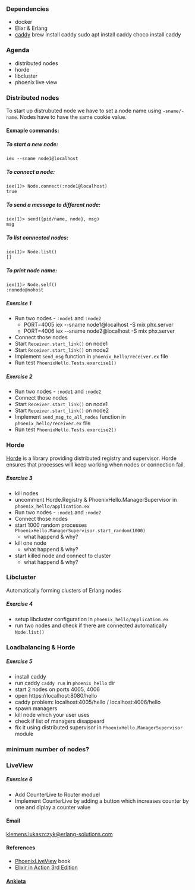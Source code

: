 ### Dependencies

- docker
- Elixr & Erlang
- [caddy](https://caddyserver.com/docs/install#static-binaries)
  brew install caddy
  sudo apt install caddy
  choco install caddy

### Agenda

- distributed nodes
- horde
- libcluster
- phoenix live view

### Distributed nodes

To start up distrubuted node we have to set a node name using `-sname/-name`.
Nodes have to have the same cookie value.

#### Exmaple commands:

##### To start a new node:

```
iex --sname node1@localhost
```

##### To connect a node:

```
iex(1)> Node.connect(:node1@localhost)
true
```

##### To send a message to different node:

```
iex(1)> send({pid/name, node}, msg)
msg
```

##### To list connected nodes:

```
iex(1)> Node.list()
[]
```

##### To print node name:

```
iex(1)> Node.self()
:nonode@nohost
```

##### Exercise 1

- Run two nodes - `:node1` and `:node2`
  - PORT=4005 iex --sname node1@localhost -S mix phx.server
  - PORT=4006 iex --sname node2@localhost -S mix phx.server
- Connect those nodes
- Start `Receiver.start_link()` on node1
- Start `Receiver.start_link()` on node2
- Implement `send_msg` function in `phoenix_hello/receiver.ex` file
- Run test `PhoenixHello.Tests.exercise1()`

##### Exercise 2

- Run two nodes - `:node1` and `:node2`
- Connect those nodes
- Start `Receiver.start_link()` on node1
- Start `Receiver.start_link()` on node2
- Implement `send_msg_to_all_nodes` function in `phoenix_hello/receiver.ex` file
- Run test `PhoenixHello.Tests.exercise2()`

### Horde

[Horde](https://github.com/derekkraan/horde) is a library providing distributed registry and supervisor.
Horde ensures that processes will keep working when nodes or connection fail.

##### Exercise 3

- kill nodes
- uncomment Horde.Registry & PhoenixHello.ManagerSupervisor in `phoenix_hello/application.ex`
- Run two nodes - `:node1` and `:node2`
- Connect those nodes
- start 1000 random processes `PhoenixHello.ManagerSupervisor.start_random(1000)`
  - what happend & why?
- kill one node
  - what happend & why?
- start killed node and connect to cluster
  - what happend & why?

### Libcluster

Automatically forming clusters of Erlang nodes

##### Exercise 4

- setup libcluster configuration in `phoenix_hello/application.ex`
- run two nodes and check if there are connected automatically `Node.list()`

### Loadbalancing & Horde

##### Exercise 5

- install caddy
- run caddy `caddy run` in `phoenix_hello` dir
- start 2 nodes on ports 4005, 4006
- open https://localhost:8080/hello
- caddy problem: localhost:4005/hello   /   localhost:4006/hello
- spawn managers
- kill node which your user uses
- check if list of managers disappeard
- fix it using distributed supervisor in `PhoenixHello.ManagerSupervisor` module

### minimum number of nodes?

### LiveView

##### Exercise 6

- Add CounterLive to Router moduel
- Implement CounterLive by adding a button which increases counter by one and diplay a counter value

#### Email

klemens.lukaszczyk@erlang-solutions.com

#### References

- [PhoenixLiveView](https://pragprog.com/titles/liveview/programming-phoenix-liveview/) book
- [Elixir in Action 3rd Edition](https://www.amazon.com/Elixir-Action-Third-Sa%C5%A1a-Juric-ebook/dp/B0CVHVWP9M?ref_=ast_author_dp)

#### [Ankieta](https://docs.google.com/forms/d/e/1FAIpQLScs3lz9a2qJV2cTTzkzwWUp9Qhs4cO31MDo3N43fqxxKloVtA/viewform)
